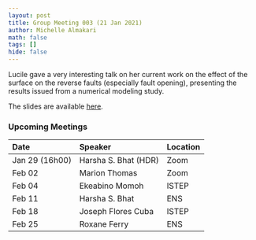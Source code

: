 ```yaml
---
layout: post
title: Group Meeting 003 (21 Jan 2021)
author: Michelle Almakari
math: false
tags: []
hide: false
---
```

Lucile gave a very interesting talk on her current work on the effect of the surface on the reverse faults (especially fault opening), presenting the results issued from a numerical modeling study. 

The slides are available [here]().


### Upcoming Meetings

| Date                         | Speaker          | Location |
|:-----------------------------|:-----------------|:---------|
| Jan 29 (16h00)| Harsha S. Bhat (HDR)     | Zoom  |
| Feb 02| Marion Thomas     | Zoom  |
| Feb 04 | Ekeabino Momoh     | ISTEP  |
| Feb 11 | Harsha S. Bhat     | ENS  |
| Feb 18 | Joseph Flores Cuba     | ISTEP  |
| Feb 25 | Roxane Ferry     | ENS  |
